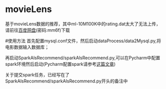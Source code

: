 # movieLens
基于movieLens数据的推荐，其中ml-10M100K中的rating.dat太大了无法上传，请前往[百度网盘](https://pan.baidu.com/s/1h-tHB22JruVOaYzG5XHbiQ)(密码:mm6f)下载

#使用方法
首先配置mysql.conf文件，然后启动dataProcess/data2Mysql.py,将电影数据输入数据库；

再启动SparkAlsRecommend/sparkAlsRecommend.py,可以在Pycharm中配置spark环境然后启动(Pycharm配置spark请参考[这篇文章](https://www.jianshu.com/p/65aec07dea32))

关于提交spark任务，已经写在了SparkAlsRecommend/sparkAlsRecommend.py开头的备注中